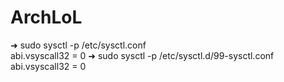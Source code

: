 # ArchLoL
➜  sudo sysctl -p /etc/sysctl.conf            
abi.vsyscall32 = 0
➜  sudo sysctl -p /etc/sysctl.d/99-sysctl.conf
abi.vsyscall32 = 0
